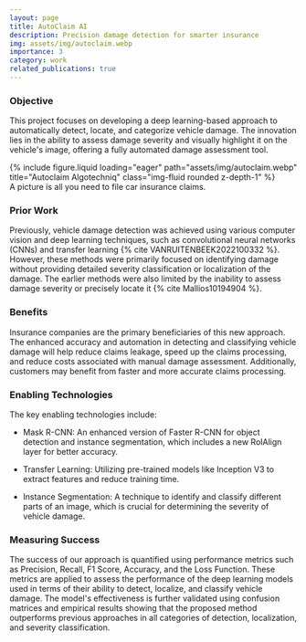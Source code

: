 ```yaml
---
layout: page
title: AutoClaim AI
description: Precision damage detection for smarter insurance
img: assets/img/autoclaim.webp
importance: 3
category: work
related_publications: true
---
```




### Objective
This project focuses on developing a deep learning-based approach to automatically detect, locate, and categorize vehicle damage. The innovation lies in the ability to assess damage severity and visually highlight it on the vehicle's image, offering a fully automated damage assessment tool.

<div class="row">
    <div class="col-sm mt-3 mt-md-0">
        {% include figure.liquid loading="eager" path="assets/img/autoclaim.webp" title="Autoclaim Algotechniq" class="img-fluid rounded z-depth-1" %}
    </div>
</div>
<div class="caption">
    A picture is all you need to file car insurance claims.
</div>

### Prior Work
Previously, vehicle damage detection was achieved using various computer vision and deep learning techniques, such as convolutional neural networks (CNNs) and transfer learning {% cite VANRUITENBEEK2022100332 %}. However, these methods were primarily focused on identifying damage without providing detailed severity classification or localization of the damage. The earlier methods were also limited by the inability to assess damage severity or precisely locate it {% cite Mallios10194904 %}.

### Benefits
Insurance companies are the primary beneficiaries of this new approach. The enhanced accuracy and automation in detecting and classifying vehicle damage will help reduce claims leakage, speed up the claims processing, and reduce costs associated with manual damage assessment. Additionally, customers may benefit from faster and more accurate claims processing.

### Enabling Technologies
The key enabling technologies include:

- Mask R-CNN: An enhanced version of Faster R-CNN for object detection and instance segmentation, which includes a new RoIAlign layer for better accuracy.

- Transfer Learning: Utilizing pre-trained models like Inception V3 to extract features and reduce training time.

- Instance Segmentation: A technique to identify and classify different parts of an image, which is crucial for determining the severity of vehicle damage.

### Measuring Success
The success of our approach is quantified using performance metrics such as Precision, Recall, F1 Score, Accuracy, and the Loss Function. These metrics are applied to assess the performance of the deep learning models used in terms of their ability to detect, localize, and classify vehicle damage. The model's effectiveness is further validated using confusion matrices and empirical results showing that the proposed method outperforms previous approaches in all categories of detection, localization, and severity classification.